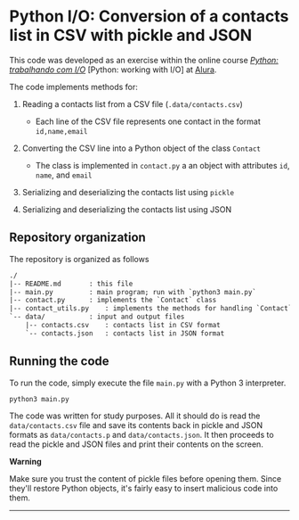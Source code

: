 # Python I/O: Conversion of a contacts list in CSV with pickle and JSON

This code was developed as an exercise within the online course
[_Python: trabalhando com I/O_](https://cursos.alura.com.br/course/python-3-trabalhando-com-io)
\[Python: working with I/O\] at [Alura](https://www.alura.com.br/).

The code implements methods for:

1. Reading a contacts list from a CSV file (`.data/contacts.csv`)

    - Each line of the CSV file represents one contact in the format `id,name,email`

2. Converting the CSV line into a Python object of the class `Contact`

    - The class is implemented in `contact.py` a an object with attributes `id`, `name`, and `email`

3. Serializing and deserializing the contacts list using `pickle`

4. Serializing and deserializing the contacts list using JSON

## Repository organization

The repository is organized as follows

```txt
./
|-- README.md       : this file
|-- main.py         : main program; run with `python3 main.py`
|-- contact.py      : implements the `Contact` class
|-- contact_utils.py    : implements the methods for handling `Contact` objects
`-- data/           : input and output files
    |-- contacts.csv    : contacts list in CSV format
    `-- contacts.json   : contacts list in JSON format
```

## Running the code

To run the code, simply execute the file `main.py` with a Python 3 interpreter.

```sh
python3 main.py
```

The code was written for study purposes.
All it should do is read the `data/contacts.csv` file and save its contents back in pickle and JSON formats as `data/contacts.p` and `data/contacts.json`.
It then proceeds to read the pickle and JSON files and print their contents on the screen.

**Warning**

Make sure you trust the content of pickle files before opening them.
Since they'll restore Python objects, it's fairly easy to insert malicious code into them.

---
